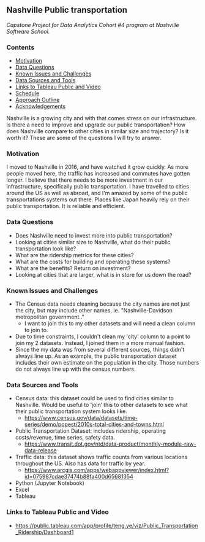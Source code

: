 ## **Nashville Public transportation**
*Capstone Project for Data Analytics Cohort #4 program at Nashville Software School.*

### **Contents**  
- [Motivation](#Motivation)
- [Data Questions](#Data-Questions)
- [Known Issues and Challenges](#Known-Issues-and-Challenges)
- [Data Sources and Tools](#Data-Sources-and-Tools)
- [Links to Tableau Public and Video](#Links-to-Tableau-Public-and-Video)
- [Schedule](#Schedule)
- [Approach Outline](#Approach-Outline)
- [Acknowledgements](#Acknowledgements)

Nashville is a growing city and with that comes stress on our infrastructure. Is there a need to improve and upgrade our public transportation? How does Nashville compare to other cities in similar size and trajectory? Is it worth it? These are some of the questions I will try to answer.

### **Motivation**   
I moved to Nashville in 2016, and have watched it grow quickly. As more people moved here, the traffic has increased and commutes have gotten longer. I believe that there needs to be more investment in our infrastructure, specifically public transportation. I have travelled to cities around the US as well as abroad, and I'm amazed by some of the public transportations systems out there. Places like Japan heavily rely on their public transportation. It is reliable and efficient.

### **Data Questions**   
* Does Nashville need to invest more into public transportation?
* Looking at cities similar size to Nashville, what do their public transportation look like?
* What are the ridership metrics for these cities?
* What are the costs for building and operating these systems?
* What are the benefits? Return on investment?
* Looking at cities that are larger, what is in store for us down the road?

### **Known Issues and Challenges**   
* The Census data needs cleaning because the city names are not just the city, but may include other names. ie. "Nashville-Davidson metropolitan government.."
  * I want to join this to my other datasets and will need a clean column to join to.
* Due to time constraints, I couldn't clean my 'city' column to a point to join my 2 datasets. Instead, I joined them in a more manual fashion.
* Since the my data was from several different sources, things didn't always line up. As an example, the public transportation dataset includes their own estimate on the population in the city. Those numbers do not always line up with the census numbers.

### **Data Sources and Tools**  
* Census data: this dataset could be used to find cities similar to Nashville. Would be useful to ‘join’ this to other datasets to see what their public transportation system looks like.
    * https://www.census.gov/data/datasets/time-series/demo/popest/2010s-total-cities-and-towns.html
* Public Transportation Dataset: includes ridership, operating costs/revenue, time series, safety data.
    * https://www.transit.dot.gov/ntd/data-product/monthly-module-raw-data-release
* Traffic data: this dataset shows traffic counts from various locations throughout the US. Also has data for traffic by year.
    * https://www.arcgis.com/apps/webappviewer/index.html?id=075987cdae37474b88fa400d65681354
* Python (Jupyter Notebook)
* Excel
* Tableau

### **Links to Tableau Public and Video**
* https://public.tableau.com/app/profile/teng.ye/viz/Public_Transportation_Ridership/Dashboard1
 
